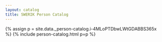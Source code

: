 ```yaml
---
layout: catalog
title: SWERIK Person Catalog
---
```

{% assign p = site.data._person-catalog.i-4MLoPTDbwLWtGDABBS365x %}
{% include person-catalog.html p=p %}

